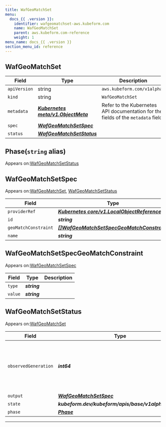 ```yaml
---
title: WafGeoMatchSet
menu:
  docs_{{ .version }}:
    identifier: wafgeomatchset-aws.kubeform.com
    name: WafGeoMatchSet
    parent: aws.kubeform.com-reference
    weight: 1
menu_name: docs_{{ .version }}
section_menu_id: reference
---
```


## WafGeoMatchSet
| Field | Type | Description |
| ------ | ----- | ----------- |
| `apiVersion` | string | `aws.kubeform.com/v1alpha1` |
|    `kind` | string | `WafGeoMatchSet` |
| `metadata` | ***[Kubernetes meta/v1.ObjectMeta](https://v1-18.docs.kubernetes.io/docs/reference/generated/kubernetes-api/v1.18/#objectmeta-v1-meta)***|Refer to the Kubernetes API documentation for the fields of the `metadata` field.|
| `spec` | ***[WafGeoMatchSetSpec](#wafgeomatchsetspec)***||
| `status` | ***[WafGeoMatchSetStatus](#wafgeomatchsetstatus)***||
## Phase(`string` alias)

Appears on:[WafGeoMatchSetStatus](#wafgeomatchsetstatus)

## WafGeoMatchSetSpec

Appears on:[WafGeoMatchSet](#wafgeomatchset), [WafGeoMatchSetStatus](#wafgeomatchsetstatus)

| Field | Type | Description |
| ------ | ----- | ----------- |
| `providerRef` | ***[Kubernetes core/v1.LocalObjectReference](https://v1-18.docs.kubernetes.io/docs/reference/generated/kubernetes-api/v1.18/#localobjectreference-v1-core)***||
| `id` | ***string***||
| `geoMatchConstraint` | ***[[]WafGeoMatchSetSpecGeoMatchConstraint](#wafgeomatchsetspecgeomatchconstraint)***| ***(Optional)*** |
| `name` | ***string***||
## WafGeoMatchSetSpecGeoMatchConstraint

Appears on:[WafGeoMatchSetSpec](#wafgeomatchsetspec)

| Field | Type | Description |
| ------ | ----- | ----------- |
| `type` | ***string***||
| `value` | ***string***||
## WafGeoMatchSetStatus

Appears on:[WafGeoMatchSet](#wafgeomatchset)

| Field | Type | Description |
| ------ | ----- | ----------- |
| `observedGeneration` | ***int64***| ***(Optional)*** Resource generation, which is updated on mutation by the API Server.|
| `output` | ***[WafGeoMatchSetSpec](#wafgeomatchsetspec)***| ***(Optional)*** |
| `state` | ***kubeform.dev/kubeform/apis/base/v1alpha1.State***| ***(Optional)*** |
| `phase` | ***[Phase](#phase)***| ***(Optional)*** |
---
